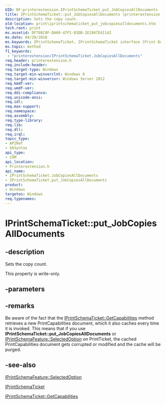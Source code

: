 ```yaml
---
UID: NF:printerextension.IPrintSchemaTicket.put_JobCopiesAllDocuments
title: IPrintSchemaTicket::put_JobCopiesAllDocuments (printerextension.h)
description: Sets the copy count.
old-location: print\iprintschematicket_put_jobcopiesalldocuments.htm
tech.root: print
ms.assetid: DF788C8F-DA60-47F1-83DB-2E1947E41142
ms.date: 04/20/2018
ms.keywords: IPrintSchemaTicket, IPrintSchemaTicket interface [Print Devices],JobCopiesAllDocuments property, IPrintSchemaTicket.JobCopiesAllDocuments, IPrintSchemaTicket.put_JobCopiesAllDocuments, IPrintSchemaTicket::JobCopiesAllDocuments, IPrintSchemaTicket::put_JobCopiesAllDocuments, JobCopiesAllDocuments property [Print Devices], JobCopiesAllDocuments property [Print Devices],IPrintSchemaTicket interface, print.iprintschematicket_put_jobcopiesalldocuments, printerextension/IPrintSchemaTicket::JobCopiesAllDocuments, printerextension/IPrintSchemaTicket::put_JobCopiesAllDocuments, put_JobCopiesAllDocuments
ms.topic: method
f1_keywords:
 - "printerextension/IPrintSchemaTicket.JobCopiesAllDocuments"
req.header: printerextension.h
req.include-header: 
req.target-type: Windows
req.target-min-winverclnt: Windows 8
req.target-min-winversvr: Windows Server 2012
req.kmdf-ver: 
req.umdf-ver: 
req.ddi-compliance: 
req.unicode-ansi: 
req.idl: 
req.max-support: 
req.namespace: 
req.assembly: 
req.type-library: 
req.lib: 
req.dll: 
req.irql: 
topic_type:
- APIRef
- kbSyntax
api_type:
- COM
api_location:
- Printerextension.h
api_name:
- IPrintSchemaTicket.JobCopiesAllDocuments
- IPrintSchemaTicket.put_JobCopiesAllDocuments
product:
- Windows
targetos: Windows
req.typenames: 
---
```


# IPrintSchemaTicket::put_JobCopiesAllDocuments


## -description


Sets the copy count.

This property is write-only.


## -parameters


## -remarks



Be aware of the fact that the <a href="https://docs.microsoft.com/windows-hardware/drivers/ddi/printerextension/nf-printerextension-iprintschematicket-getcapabilities">IPrintSchemaTicket::GetCapabilities</a>  method retrieves a new PrintCapabilities document, which it also caches every time it is invoked. This means that if you use <b>IPrintSchemaTicket::put_JobCopiesAllDocuments</b> or <a href="https://docs.microsoft.com/windows-hardware/drivers/ddi/printerextension/nf-printerextension-iprintschemafeature-put_selectedoption">IPrintSchemaFeature::SelectedOption</a> on PrintTicket, the cached PrintCapabilities document gets corrupted or modified and the cache will be purged. 




## -see-also




<a href="https://docs.microsoft.com/windows-hardware/drivers/ddi/printerextension/nf-printerextension-iprintschemafeature-put_selectedoption">IPrintSchemaFeature::SelectedOption</a>



<a href="https://docs.microsoft.com/windows-hardware/drivers/ddi/printerextension/nn-printerextension-iprintschematicket">IPrintSchemaTicket</a>



<a href="https://docs.microsoft.com/windows-hardware/drivers/ddi/printerextension/nf-printerextension-iprintschematicket-getcapabilities">IPrintSchemaTicket::GetCapabilities</a>
 

 

